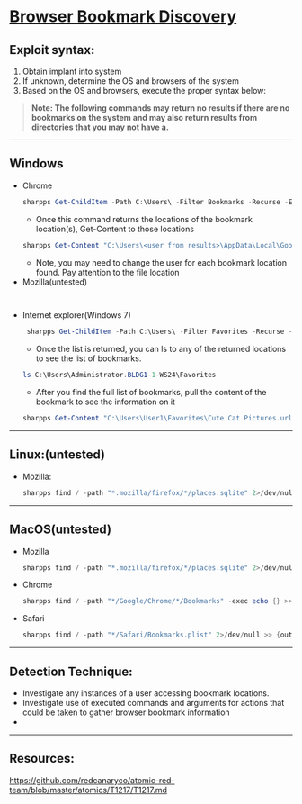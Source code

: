 # [Browser Bookmark Discovery](https://attack.mitre.org/techniques/T1217/)

## Exploit syntax:
1. Obtain implant into system
2. If unknown, determine the OS and browsers of the system
3. Based on the OS and browsers, execute the proper syntax below:

> **Note: The following commands may return no results if there are no bookmarks on the system and may also return results from directories that you may not have a.** 
---

## Windows
*  Chrome
    ```powershell
    sharpps Get-ChildItem -Path C:\Users\ -Filter Bookmarks -Recurse -ErrorAction SilentlyContinue -Force
    ```
    * Once this command returns the locations of the bookmark location(s), Get-Content to those locations
    ```powershell
    sharpps Get-Content "C:\Users\<user from results>\AppData\Local\Google\Chrome\User Data\Default\Bookmarks" 
    ```   
    * Note, you may need to change the user for each bookmark location found. Pay attention to the file location
* Mozilla(untested)
    ```powershell
     
    ```
* Internet explorer(Windows 7)
    ```powershell
     sharpps Get-ChildItem -Path C:\Users\ -Filter Favorites -Recurse -ErrorAction SilentlyContinue -Force
    ```
    * Once the list is returned, you can ls to any of the returned locations to see the list of bookmarks. 
    ```powershell
    ls C:\Users\Administrator.BLDG1-1-WS24\Favorites
    ```
    * After you find the full list of bookmarks, pull the content of the bookmark to see the information on it
    ```powershell
    sharpps Get-Content "C:\Users\User1\Favorites\Cute Cat Pictures.url" 
    ```
---

## Linux:(untested)
* Mozilla:
    ```powershell
    sharpps find / -path "*.mozilla/firefox/*/places.sqlite" 2>/dev/null -exec echo {} >> #{output_file} \; cat #{output_file} 2>/dev/null 
    ```

---

## MacOS(untested)

* Mozilla
    ```powershell 
    sharpps find / -path "*.mozilla/firefox/*/places.sqlite" 2>/dev/null -exec echo {} >> #{output_file} \; cat #{output_file} 2>/dev/null
    ```
* Chrome
    ```powershell
    sharpps find / -path "*/Google/Chrome/*/Bookmarks" -exec echo {} >> #{output_file} \; cat #{output_file} 2>/dev/null
    ```
* Safari
    ```powershell 
    sharpps find / -path "*/Safari/Bookmarks.plist" 2>/dev/null >> {output_file} cat #{output_file}
    ```

---

## Detection Technique:
* Investigate any instances of a user accessing bookmark locations.
* Investigate use of executed commands and arguments for actions that could be taken to gather browser bookmark information
* 

---

## Resources: 
https://github.com/redcanaryco/atomic-red-team/blob/master/atomics/T1217/T1217.md